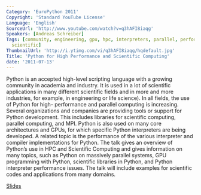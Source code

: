 ```yaml
---
Category: 'EuroPython 2011'
Copyright: 'Standard YouTube License'
Language: 'English'
SourceUrl: 'http://www.youtube.com/watch?v=q3hAFI8iaqg'
Speakers: [Andreas Schreiber]
Tags: [community, engineering, gpu, hpc, interpreters, parallel, performance, 'python,',
  scientific]
ThumbnailUrl: 'http://i.ytimg.com/vi/q3hAFI8iaqg/hqdefault.jpg'
Title: 'Python for High Performance and Scientific Computing'
date: '2011-07-13'
---
```

Python is an accepted high-level scripting language with a growing community
in academia and industry. It is used in a lot of scientific applications in
many different scientific fields and in more and more industries, for example,
in engineering or life science). In all fields, the use of Python for high-
performance and parallel computing is increasing. Several organizations and
companies are providing tools or support for Python development. This includes
libraries for scientific computing, parallel computing, and MPI. Python is
also used on many core architectures and GPUs, for which specific Python
interpreters are being developed. A related topic is the performance of the
various interpreter and compiler implementations for Python. The talk gives an
overview of Python’s use in HPC and Scientific Computing and gives information
on many topics, such as Python on massively parallel systems, GPU programming
with Python, scientific libraries in Python, and Python interpreter
performance issues. The talk will include examples for scientific codes and
applications from many domains.

[Slides](http://bit.ly/k94rC4)
